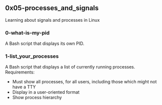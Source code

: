 ## 0x05-processes_and_signals
Learning about signals and processes in Linux

### 0-what-is-my-pid
A Bash script that displays its own PID.

### 1-list_your_processes
A Bash script that displays a list of currently running processes.
Requirements:
* Must show all processes, for all users, including those which might not have a TTY
* Display in a user-oriented format
* Show process hierarchy
